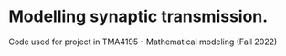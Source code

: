 #  Modelling synaptic transmission.
Code used for project in TMA4195 - Mathematical modeling (Fall 2022)
